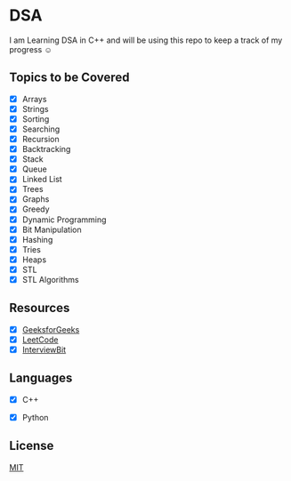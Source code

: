 # DSA
I am Learning DSA  in C++ and will be using this repo to keep a track of my progress ☺️

## Topics to be Covered
- [x] Arrays
- [x] Strings
- [x] Sorting
- [x] Searching
- [x] Recursion
- [x] Backtracking
- [x] Stack
- [x] Queue
- [x] Linked List
- [x] Trees
- [x] Graphs
- [x] Greedy
- [x] Dynamic Programming
- [x] Bit Manipulation
- [x] Hashing
- [x] Tries
- [x] Heaps
- [x] STL
- [x] STL Algorithms

## Resources
- [x] [GeeksforGeeks](https://www.geeksforgeeks.org/)
- [x] [LeetCode](https://leetcode.com/)
- [x] [InterviewBit](https://www.interviewbit.com/)

## Languages
- [x] C++
- [x] Python


## License
[MIT](https://choosealicense.com/licenses/mit/)




